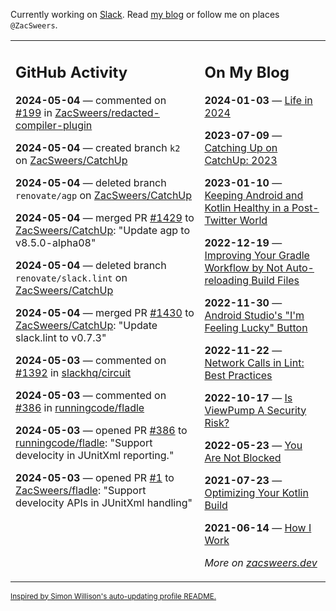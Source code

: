 Currently working on [Slack](https://slack.com/). Read [my blog](https://zacsweers.dev/) or follow me on places `@ZacSweers`.

<table><tr><td valign="top" width="60%">

## GitHub Activity
<!-- githubActivity starts -->
**2024-05-04** — commented on [#199](https://github.com/ZacSweers/redacted-compiler-plugin/issues/199#issuecomment-2094257950) in [ZacSweers/redacted-compiler-plugin](https://github.com/ZacSweers/redacted-compiler-plugin)

**2024-05-04** — created branch `k2` on [ZacSweers/CatchUp](https://github.com/ZacSweers/CatchUp)

**2024-05-04** — deleted branch `renovate/agp` on [ZacSweers/CatchUp](https://github.com/ZacSweers/CatchUp)

**2024-05-04** — merged PR [#1429](https://github.com/ZacSweers/CatchUp/pull/1429) to [ZacSweers/CatchUp](https://github.com/ZacSweers/CatchUp): "Update agp to v8.5.0-alpha08"

**2024-05-04** — deleted branch `renovate/slack.lint` on [ZacSweers/CatchUp](https://github.com/ZacSweers/CatchUp)

**2024-05-04** — merged PR [#1430](https://github.com/ZacSweers/CatchUp/pull/1430) to [ZacSweers/CatchUp](https://github.com/ZacSweers/CatchUp): "Update slack.lint to v0.7.3"

**2024-05-03** — commented on [#1392](https://github.com/slackhq/circuit/issues/1392#issuecomment-2093528780) in [slackhq/circuit](https://github.com/slackhq/circuit)

**2024-05-03** — commented on [#386](https://github.com/runningcode/fladle/pull/386#issuecomment-2093518091) in [runningcode/fladle](https://github.com/runningcode/fladle)

**2024-05-03** — opened PR [#386](https://github.com/runningcode/fladle/pull/386) to [runningcode/fladle](https://github.com/runningcode/fladle): "Support develocity in JUnitXml reporting."

**2024-05-03** — opened PR [#1](https://github.com/ZacSweers/fladle/pull/1) to [ZacSweers/fladle](https://github.com/ZacSweers/fladle): "Support develocity APIs in JUnitXml handling"
<!-- githubActivity ends -->
</td><td valign="top" width="40%">

## On My Blog
<!-- blog starts -->
**2024-01-03** — [Life in 2024](https://www.zacsweers.dev/life-in-2024/)

**2023-07-09** — [Catching Up on CatchUp: 2023](https://www.zacsweers.dev/catching-up-on-catchup-2023/)

**2023-01-10** — [Keeping Android and Kotlin Healthy in a Post-Twitter World](https://www.zacsweers.dev/keeping-android-healthy/)

**2022-12-19** — [Improving Your Gradle Workflow by Not Auto-reloading Build Files](https://www.zacsweers.dev/improving-your-workflow-by-not-auto-reloading-build-files/)

**2022-11-30** — [Android Studio's "I'm Feeling Lucky" Button](https://www.zacsweers.dev/android-studios-im-feeling-lucky-button/)

**2022-11-22** — [Network Calls in Lint: Best Practices](https://www.zacsweers.dev/network-calls-in-lint-best-practices/)

**2022-10-17** — [Is ViewPump A Security Risk?](https://www.zacsweers.dev/is-viewpump-a-security-risk/)

**2022-05-23** — [You Are Not Blocked](https://www.zacsweers.dev/you-are-not-blocked/)

**2021-07-23** — [Optimizing Your Kotlin Build](https://www.zacsweers.dev/optimizing-your-kotlin-build/)

**2021-06-14** — [How I Work](https://www.zacsweers.dev/how-i-work/)
<!-- blog ends -->
_More on [zacsweers.dev](https://zacsweers.dev/)_
</td></tr></table>

<sub><a href="https://simonwillison.net/2020/Jul/10/self-updating-profile-readme/">Inspired by Simon Willison's auto-updating profile README.</a></sub>